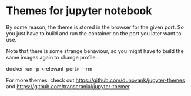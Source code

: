 # Themes for jupyter notebook

By some reason, the theme is stored in the browser for the given port. So you just have to build and run the container on the port you later want to use.

Note that there is some strange behaviour, so you might have to build the same images again to change profile...

docker run -p <relevant_port> --rm <container>

For more themes, check out https://github.com/dunovank/jupyter-themes and https://github.com/transcranial/jupyter-themer.
